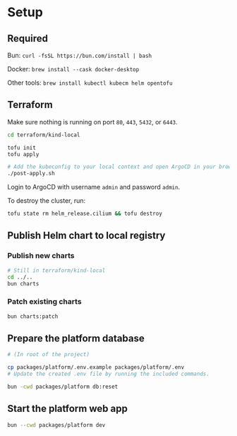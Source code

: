 # Setup

## Required

Bun: `curl -fsSL https://bun.com/install | bash`

Docker: `brew install --cask docker-desktop`

Other tools: `brew install kubectl kubecm helm opentofu`

## Terraform

Make sure nothing is running on port `80`, `443`, `5432`, or `6443`.

```bash
cd terraform/kind-local

tofu init
tofu apply

# Add the kubeconfig to your local context and open ArgoCD in your browser
./post-apply.sh
```

Login to ArgoCD with username `admin` and password `admin`.

To destroy the cluster, run:

```bash
tofu state rm helm_release.cilium && tofu destroy
```

## Publish Helm chart to local registry

### Publish new charts

```bash
# Still in terraform/kind-local
cd ../..
bun charts
```

### Patch existing charts

```bash
bun charts:patch
```

## Prepare the platform database

```bash
# (In root of the project)

cp packages/platform/.env.example packages/platform/.env
# Update the created .env file by running the included commands.

bun -cwd packages/platform db:reset
```

## Start the platform web app

```bash
bun --cwd packages/platform dev
```
